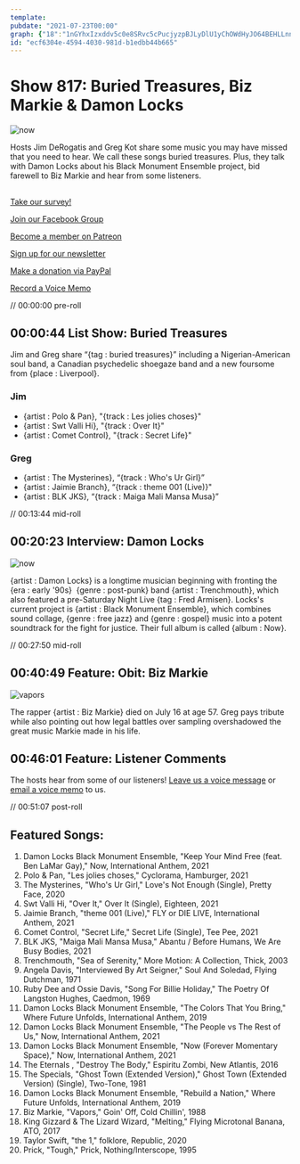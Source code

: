 ```yaml
---
template: 
pubdate: "2021-07-23T00:00"
graph: {"18":"1nGYhxIzxddv5c0e8SRvc5cPucjyzpBJLyDlU1yChOWdHyJO64BEHLLnnTGT"}
id: "ecf6304e-4594-4030-981d-b1edbb44b665"
---
```






# Show 817: Buried Treasures, Biz Markie & Damon Locks

![now](https://static.soundopinions.org/images/2021/now.jpeg)

Hosts Jim DeRogatis and Greg Kot share some music you may have missed that you need to hear. We call these songs buried treasures. Plus, they talk with Damon Locks about his Black Monument Ensemble project, bid farewell to Biz Markie and hear from some listeners. 



## 

[Take our survey!](https://bit.ly/3i4BWdinsn)

[Join our Facebook Group](https://bit.ly/3sivr9T)

[Become a member on Patreon](https://bit.ly/3slWZvc)

[Sign up for our newsletter](https://bit.ly/3eEvRnG)

[Make a donation via PayPal](https://bit.ly/3dmt9lU)

[Record a Voice Memo](https://bit.ly/2RyD5Ah)

// 00:00:00 pre-roll



## 00:00:44 List Show: Buried Treasures

Jim and Greg share “{tag : buried treasures}” including a Nigerian-American soul band, a Canadian psychedelic shoegaze band and a new foursome from {place : Liverpool}.


### Jim

- {artist : Polo & Pan}, "{track : Les jolies choses}"
- {artist : Swt Valli Hi}, "{track : Over It}"
- {artist : Comet Control}, "{track : Secret Life}"


### Greg

- {artist : The Mysterines}, “{track : Who's Ur Girl}”
- {artist : Jaimie Branch}, “{track : theme 001 (Live)}"
- {artist : BLK JKS}, “{track : Maiga Mali Mansa Musa}”

// 00:13:44 mid-roll



## 00:20:23 Interview: Damon Locks

![now](https://static.soundopinions.org/images/2021/now.jpeg)

{artist : Damon Locks} is a longtime musician beginning with fronting the {era : early '90s}  {genre : post-punk} band {artist : Trenchmouth}, which also featured a pre-Saturday Night Live {tag : Fred Armisen}. Locks's current project is {artist : Black Monument Ensemble}, which combines sound collage, {genre : free jazz} and {genre : gospel} music into a potent soundtrack for the fight for justice. Their full album is called {album : Now}.

// 00:27:50 mid-roll



## 00:40:49 Feature: Obit: Biz Markie

![vapors](https://static.soundopinions.org/images/2021/vapors.jpeg)

The rapper {artist : Biz Markie} died on July 16 at age 57. Greg pays tribute while also pointing out how legal battles over sampling overshadowed the great music Markie made in his life.



## 00:46:01 Feature: Listener Comments

The hosts hear from some of our listeners! [Leave us a voice message](https://micdropp.com/studio/5febf006eba45/) or [email a voice memo](interact@soundopinions.org) to us.

// 00:51:07 post-roll



## Featured Songs:

1. Damon Locks Black Monument Ensemble, "Keep Your Mind Free (feat. Ben LaMar Gay)," Now, International Anthem, 2021
2. Polo & Pan, "Les jolies choses," Cyclorama, Hamburger, 2021
3. The Mysterines, "Who's Ur Girl," Love's Not Enough (Single), Pretty Face, 2020
4. Swt Valli Hi, "Over It," Over It (Single), Eighteen, 2021
5. Jaimie Branch, "theme 001 (Live)," FLY or DIE LIVE, International Anthem, 2021
6. Comet Control, "Secret Life," Secret Life (Single), Tee Pee, 2021
7. BLK JKS, "Maiga Mali Mansa Musa," Abantu / Before Humans, We Are Busy Bodies, 2021
8. Trenchmouth, "Sea of Serenity," More Motion: A Collection, Thick, 2003
9. Angela Davis, "Interviewed By Art Seigner," Soul And Soledad, Flying Dutchman, 1971
10. Ruby Dee and Ossie Davis, "Song For Billie Holiday," The Poetry Of Langston Hughes, Caedmon, 1969
11. Damon Locks Black Monument Ensemble, "The Colors That You Bring," Where Future Unfolds, International Anthem, 2019
12. Damon Locks Black Monument Ensemble, "The People vs The Rest of Us," Now, International Anthem, 2021
13. Damon Locks Black Monument Ensemble, "Now (Forever Momentary Space)," Now, International Anthem, 2021
14. The Eternals , "Destroy The Body," Espiritu Zombi, New Atlantis, 2016
15. The Specials, "Ghost Town (Extended Version)," Ghost Town (Extended Version) (Single), Two-Tone, 1981
16. Damon Locks Black Monument Ensemble, "Rebuild a Nation," Where Future Unfolds, International Anthem, 2019
17. Biz Markie, "Vapors," Goin' Off, Cold Chillin', 1988
18. King Gizzard & The Lizard Wizard, "Melting," Flying Microtonal Banana, ATO, 2017
19. Taylor Swift, "the 1," folklore, Republic, 2020
20. Prick, "Tough," Prick, Nothing/Interscope, 1995